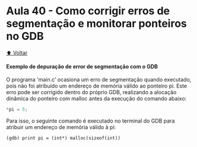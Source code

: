 # Aula 40 - Como corrigir erros de segmentação e monitorar ponteiros no GDB

[:arrow_up: Voltar](https://github.com/Geofisicando/C-orientado-a-testes#%C3%ADndice)

#### Exemplo de depuração de error de segmentação com o GDB

O programa 'main.c' ocasiona um erro de segmentação
quando executado, pois não foi atribuído um endereço
de memória válido ao ponteiro pi. Este erro pode ser
corrigido dentro do próprio GDB, realizando a alocação
dinâmica do ponteiro com malloc antes da execução 
do comando abaixo:

```c
*pi = 5;
```

Para isso, o seguinte comando é executado no terminal
do GDB para atribuir um endereço de memória válido à pi:

```
(gdb) print pi = (int*) malloc(sizeof(int))
```
